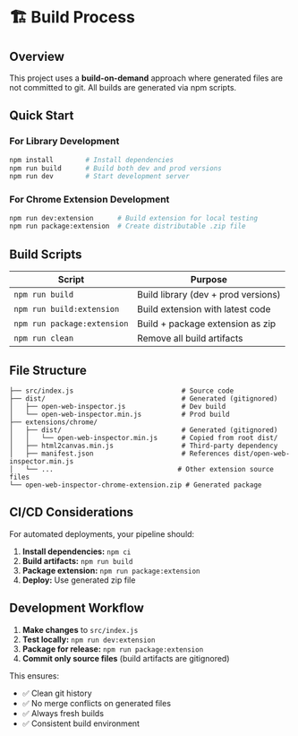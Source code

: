 # 🏗️ Build Process

## Overview

This project uses a **build-on-demand** approach where generated files are not
committed to git. All builds are generated via npm scripts.

## Quick Start

### For Library Development

```bash
npm install        # Install dependencies
npm run build      # Build both dev and prod versions
npm run dev        # Start development server
```

### For Chrome Extension Development

```bash
npm run dev:extension      # Build extension for local testing
npm run package:extension  # Create distributable .zip file
```

## Build Scripts

| Script                      | Purpose                             |
| --------------------------- | ----------------------------------- |
| `npm run build`             | Build library (dev + prod versions) |
| `npm run build:extension`   | Build extension with latest code    |
| `npm run package:extension` | Build + package extension as zip    |
| `npm run clean`             | Remove all build artifacts          |

## File Structure

```
├── src/index.js                           # Source code
├── dist/                                  # Generated (gitignored)
│   ├── open-web-inspector.js              # Dev build
│   └── open-web-inspector.min.js          # Prod build
├── extensions/chrome/
│   ├── dist/                              # Generated (gitignored)
│   │   └── open-web-inspector.min.js      # Copied from root dist/
│   ├── html2canvas.min.js                 # Third-party dependency
│   ├── manifest.json                      # References dist/open-web-inspector.min.js
│   └── ...                               # Other extension source files
└── open-web-inspector-chrome-extension.zip # Generated package
```

## CI/CD Considerations

For automated deployments, your pipeline should:

1. **Install dependencies:** `npm ci`
2. **Build artifacts:** `npm run build`
3. **Package extension:** `npm run package:extension`
4. **Deploy:** Use generated zip file

## Development Workflow

1. **Make changes** to `src/index.js`
2. **Test locally:** `npm run dev:extension`
3. **Package for release:** `npm run package:extension`
4. **Commit only source files** (build artifacts are gitignored)

This ensures:

- ✅ Clean git history
- ✅ No merge conflicts on generated files
- ✅ Always fresh builds
- ✅ Consistent build environment
